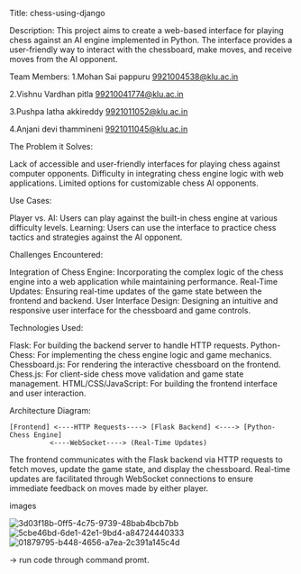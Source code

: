 Title: chess-using-django

Description:
This project aims to create a web-based interface for playing chess against an AI engine implemented in Python. The interface provides a user-friendly way to interact with the chessboard, make moves, and receive moves from the AI opponent.

Team Members:
1.Mohan Sai pappuru  9921004538@klu.ac.in
 
2.Vishnu Vardhan pitla  99210041774@klu.ac.in

3.Pushpa latha akkireddy 9921011052@klu.ac.in

4.Anjani devi thammineni  9921011045@klu.ac.in

The Problem it Solves:

Lack of accessible and user-friendly interfaces for playing chess against computer opponents.
Difficulty in integrating chess engine logic with web applications.
Limited options for customizable chess AI opponents.

Use Cases:

Player vs. AI: Users can play against the built-in chess engine at various difficulty levels.
Learning: Users can use the interface to practice chess tactics and strategies against the AI opponent.


Challenges Encountered:

Integration of Chess Engine: Incorporating the complex logic of the chess engine into a web application while maintaining performance.
Real-Time Updates: Ensuring real-time updates of the game state between the frontend and backend.
User Interface Design: Designing an intuitive and responsive user interface for the chessboard and game controls.



Technologies Used:

Flask: For building the backend server to handle HTTP requests.
Python-Chess: For implementing the chess engine logic and game mechanics.
Chessboard.js: For rendering the interactive chessboard on the frontend.
Chess.js: For client-side chess move validation and game state management.
HTML/CSS/JavaScript: For building the frontend interface and user interaction.


Architecture Diagram:

    [Frontend] <----HTTP Requests----> [Flask Backend] <----> [Python-Chess Engine]
              <----WebSocket----> (Real-Time Updates)

The frontend communicates with the Flask backend via HTTP requests to fetch moves, update the game state, and display the chessboard. Real-time updates are facilitated through WebSocket connections to ensure immediate feedback on moves made by either player.


images

![3d03f18b-0ff5-4c75-9739-48bab4bcb7bb](https://github.com/Mohan987654/A-to-Z/assets/163646122/f487f872-caa4-4d03-9c3c-a72da893b334)
![5cbe46bd-6de1-42e1-9bd4-a84724440333](https://github.com/Mohan987654/A-to-Z/assets/163646122/70c4f5c6-9dba-4823-b149-be908ccc5836)
![01879795-b448-4656-a7ea-2c391a145c4d](https://github.com/Mohan987654/A-to-Z/assets/163646122/c3131045-c417-4932-9a47-fa975c72d8db)

-> run code through command promt.

                    
